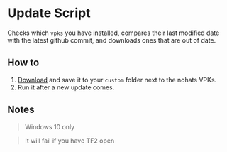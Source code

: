 # Update Script
Checks which `vpks` you have installed,
compares their last modified date with the latest github commit,
and downloads ones that are out of date.

## How to
1. [Download](https://github.com/Fedora31/no-hats-bgum/releases) and save it to your `custom` folder next to the nohats VPKs.  
2. Run it after a new update comes.

## Notes
> Windows 10 only

> It will fail if you have TF2 open
